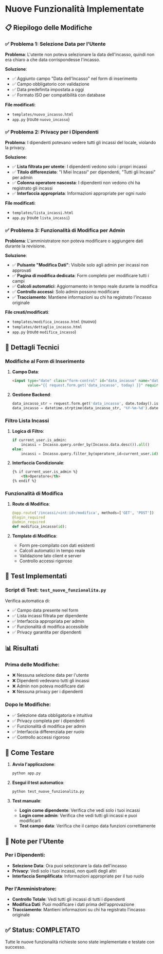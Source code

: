 # Nuove Funzionalità Implementate

## 📋 Riepilogo delle Modifiche

### ✅ Problema 1: Selezione Data per l'Utente
**Problema**: L'utente non poteva selezionare la data dell'incasso, quindi non era chiaro a che data corrispondesse l'incasso.

**Soluzione**:
- ✅ Aggiunto campo "Data dell'Incasso" nel form di inserimento
- ✅ Campo obbligatorio con validazione
- ✅ Data predefinita impostata a oggi
- ✅ Formato ISO per compatibilità con database

**File modificati**: 
- `templates/nuovo_incasso.html`
- `app.py` (route `nuovo_incasso`)

### ✅ Problema 2: Privacy per i Dipendenti
**Problema**: I dipendenti potevano vedere tutti gli incassi del locale, violando la privacy.

**Soluzione**:
- ✅ **Lista filtrata per utente**: I dipendenti vedono solo i propri incassi
- ✅ **Titolo differenziato**: "I Miei Incassi" per dipendenti, "Tutti gli Incassi" per admin
- ✅ **Colonna operatore nascosta**: I dipendenti non vedono chi ha registrato gli incassi
- ✅ **Interfaccia appropriata**: Informazioni appropriate per ogni ruolo

**File modificati**:
- `templates/lista_incassi.html`
- `app.py` (route `lista_incassi`)

### ✅ Problema 3: Funzionalità di Modifica per Admin
**Problema**: L'amministratore non poteva modificare o aggiungere dati durante la revisione.

**Soluzione**:
- ✅ **Pulsante "Modifica Dati"**: Visibile solo agli admin per incassi non approvati
- ✅ **Pagina di modifica dedicata**: Form completo per modificare tutti i campi
- ✅ **Calcoli automatici**: Aggiornamento in tempo reale durante la modifica
- ✅ **Controllo accessi**: Solo admin possono modificare
- ✅ **Tracciamento**: Mantiene informazioni su chi ha registrato l'incasso originale

**File creati/modificati**:
- `templates/modifica_incasso.html` (nuovo)
- `templates/dettaglio_incasso.html`
- `app.py` (route `modifica_incasso`)

## 🔧 Dettagli Tecnici

### Modifiche al Form di Inserimento

1. **Campo Data**:
   ```html
   <input type="date" class="form-control" id="data_incasso" name="data_incasso" 
          value="{{ request.form.get('data_incasso', today) }}" required>
   ```

2. **Gestione Backend**:
   ```python
   data_incasso_str = request.form.get('data_incasso', date.today().isoformat())
   data_incasso = datetime.strptime(data_incasso_str, '%Y-%m-%d').date()
   ```

### Filtro Lista Incassi

1. **Logica di Filtro**:
   ```python
   if current_user.is_admin:
       incassi = Incasso.query.order_by(Incasso.data.desc()).all()
   else:
       incassi = Incasso.query.filter_by(operatore_id=current_user.id).order_by(Incasso.data.desc()).all()
   ```

2. **Interfaccia Condizionale**:
   ```html
   {% if current_user.is_admin %}
       <th>Operatore</th>
   {% endif %}
   ```

### Funzionalità di Modifica

1. **Route di Modifica**:
   ```python
   @app.route('/incassi/<int:id>/modifica', methods=['GET', 'POST'])
   @login_required
   @admin_required
   def modifica_incasso(id):
   ```

2. **Template di Modifica**:
   - Form pre-compilato con dati esistenti
   - Calcoli automatici in tempo reale
   - Validazione lato client e server
   - Controllo accessi rigoroso

## 🧪 Test Implementati

### Script di Test: `test_nuove_funzionalita.py`
Verifica automatica di:
- ✅ Campo data presente nel form
- ✅ Lista incassi filtrata per dipendente
- ✅ Interfaccia appropriata per admin
- ✅ Funzionalità di modifica accessibile
- ✅ Privacy garantita per dipendenti

## 📊 Risultati

### Prima delle Modifiche:
- ❌ Nessuna selezione data per l'utente
- ❌ Dipendenti vedevano tutti gli incassi
- ❌ Admin non poteva modificare dati
- ❌ Nessuna privacy per i dipendenti

### Dopo le Modifiche:
- ✅ Selezione data obbligatoria e intuitiva
- ✅ Privacy completa per i dipendenti
- ✅ Funzionalità di modifica per admin
- ✅ Interfaccia differenziata per ruolo
- ✅ Controllo accessi rigoroso

## 🚀 Come Testare

1. **Avvia l'applicazione**:
   ```bash
   python app.py
   ```

2. **Esegui il test automatico**:
   ```bash
   python test_nuove_funzionalita.py
   ```

3. **Test manuale**:
   - **Login come dipendente**: Verifica che vedi solo i tuoi incassi
   - **Login come admin**: Verifica che vedi tutti gli incassi e puoi modificarli
   - **Test campo data**: Verifica che il campo data funzioni correttamente

## 📝 Note per l'Utente

### Per i Dipendenti:
- **Selezione Data**: Ora puoi selezionare la data dell'incasso
- **Privacy**: Vedi solo i tuoi incassi, non quelli degli altri
- **Interfaccia Semplificata**: Informazioni appropriate per il tuo ruolo

### Per l'Amministratore:
- **Controllo Totale**: Vedi tutti gli incassi di tutti i dipendenti
- **Modifica Dati**: Puoi modificare i dati prima dell'approvazione
- **Tracciamento**: Mantieni informazioni su chi ha registrato l'incasso originale

## ✅ Status: COMPLETATO

Tutte le nuove funzionalità richieste sono state implementate e testate con successo. 